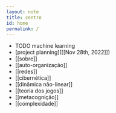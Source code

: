 ```yaml
---
layout: note
title: centro
id: home
permalink: /
---
```


- TODO machine learning
- [project planning]([[Nov 28th, 2022]])
- [[sobre]]
- [[auto-organização]]
- [[redes]]
- [[cibernética]]
- [[dinâmica não-linear]]
- [[teoria dos jogos]]
- [[metacognição]]
- [[complexidade]]